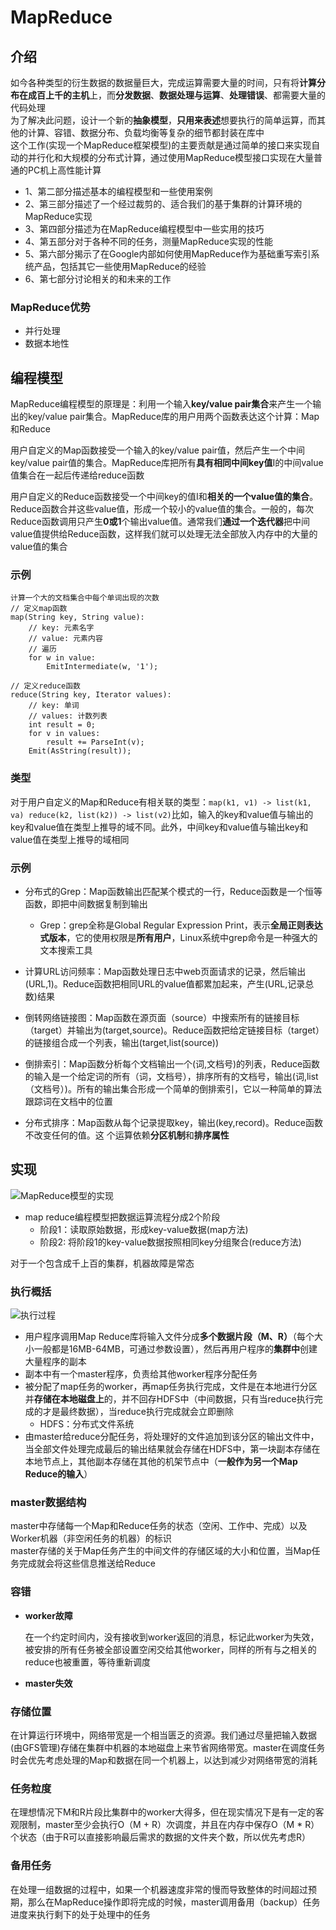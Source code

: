 # MapReduce

## 介绍

如今各种类型的衍生数据的数据量巨大，完成运算需要大量的时间，只有将**计算分布在成百上千的主机**上，而**分发数据**、**数据处理与运算**、**处理错误**、都需要大量的代码处理  
为了解决此问题，设计一个新的**抽象模型**，**只用来表述**想要执行的简单运算，而其他的计算、容错、数据分布、负载均衡等复杂的细节都封装在库中  
这个工作(实现一个MapReduce框架模型)的主要贡献是通过简单的接口来实现自动的并行化和大规模的分布式计算，通过使用MapReduce模型接口实现在大量普通的PC机上高性能计算  
* 1、第二部分描述基本的编程模型和一些使用案例
* 2、第三部分描述了一个经过裁剪的、适合我们的基于集群的计算环境的MapReduce实现
* 3、第四部分描述为在MapReduce编程模型中一些实用的技巧
* 4、第五部分对于各种不同的任务，测量MapReduce实现的性能
* 5、第六部分揭示了在Google内部如何使用MapReduce作为基础重写索引系统产品，包括其它一些使用MapReduce的经验
* 6、第七部分讨论相关的和未来的工作

### MapReduce优势

* 并行处理
* 数据本地性

## 编程模型

MapReduce编程模型的原理是：利用一个输入**key/value pair集合**来产生一个输出的key/value pair集合。MapReduce库的用户用两个函数表达这个计算：Map和Reduce

用户自定义的Map函数接受一个输入的key/value pair值，然后产生一个中间key/value pair值的集合。MapReduce库把所有**具有相同中间key值**I的中间value值集合在一起后传递给reduce函数

用户自定义的Reduce函数接受一个中间key的值I和**相关的一个value值的集合**。Reduce函数合并这些value值，形成一个较小的value值的集合。一般的，每次Reduce函数调用只产生**0或1**个输出value值。通常我们**通过一个迭代器**把中间value值提供给Reduce函数，这样我们就可以处理无法全部放入内存中的大量的value值的集合

### 示例

```
计算一个大的文档集合中每个单词出现的次数
// 定义map函数
map(String key, String value):
    // key: 元素名字
    // value: 元素内容
    // 遍历
    for w in value:
        EmitIntermediate(w, '1');

// 定义reduce函数
reduce(String key, Iterator values):
    // key: 单词
    // values: 计数列表
    int result = 0;
    for v in values:
        result += ParseInt(v);
    Emit(AsString(result));
```

### 类型

对于用户自定义的Map和Reduce有相关联的类型：`map(k1, v1) -> list(k1, va) reduce(k2, list(k2)) -> list(v2)`比如，输入的key和value值与输出的key和value值在类型上推导的域不同。此外，中间key和value值与输出key和value值在类型上推导的域相同

### 示例

* 分布式的Grep：Map函数输出匹配某个模式的一行，Reduce函数是一个恒等函数，即把中间数据复制到输出
    * Grep：grep全称是Global Regular Expression Print，表示**全局正则表达式版本**，它的使用权限是**所有用户**，Linux系统中grep命令是一种强大的文本搜索工具

* 计算URL访问频率：Map函数处理日志中web页面请求的记录，然后输出(URL,1)。Reduce函数把相同URL的value值都累加起来，产生(URL,记录总数)结果

* 倒转网络链接图：Map函数在源页面（source）中搜索所有的链接目标（target）并输出为(target,source)。Reduce函数把给定链接目标（target）的链接组合成一个列表，输出(target,list(source))
 
* 倒排索引：Map函数分析每个文档输出一个(词,文档号)的列表，Reduce函数的输入是一个给定词的所有（词，文档号），排序所有的文档号，输出(词,list（文档号）)。所有的输出集合形成一个简单的倒排索引，它以一种简单的算法跟踪词在文档中的位置

* 分布式排序：Map函数从每个记录提取key，输出(key,record)。Reduce函数不改变任何的值。这
个运算依赖**分区机制**和**排序属性**

## 实现

![MapReduce模型的实现](http://www.droliz.cn/markdown_img/mapreduce模型的实现.png)

* map reduce编程模型把数据运算流程分成2个阶段
    * 阶段1：读取原始数据，形成key-value数据(map方法)
    * 阶段2: 将阶段1的key-value数据按照相同key分组聚合(reduce方法)

对于一个包含成千上百的集群，机器故障是常态

### 执行概括

![执行过程](http://www.droliz.cn/markdown_img/实现过程.jpg)

* 用户程序调用Map Reduce库将输入文件分成**多个数据片段（M、R）**（每个大小一般都是16MB-64MB，可通过参数设置），然后再用户程序的**集群中**创建大量程序的副本
* 副本中有一个master程序，负责给其他worker程序分配任务
* 被分配了map任务的worker，再map任务执行完成，文件是在本地进行分区并**存储在本地磁盘上**的，并不回存HDFS中（中间数据，只有当reduce执行完成的才是最终数据），当reduce执行完成就会立即删除
    * HDFS：分布式文件系统
* 由master给reduce分配任务，将处理好的文件追加到该分区的输出文件中，当全部文件处理完成最后的输出结果就会存储在HDFS中，第一块副本存储在本地节点上，其他副本存储在其他的机架节点中（**一般作为另一个Map Reduce的输入**）

### master数据结构
master中存储每一个Map和Reduce任务的状态（空闲、工作中、完成）以及Worker机器（非空闲任务的机器）的标识  
master存储的关于Map任务产生的中间文件的存储区域的大小和位置，当Map任务完成就会将这些信息推送给Reduce

### 容错

* **worker故障**
    
    在一个约定时间内，没有接收到worker返回的消息，标记此worker为失效，被安排的所有任务被全部设置空闲交给其他worker，同样的所有与之相关的reduce也被重置，等待重新调度

* **master失效**
    
### 存储位置

在计算运行环境中，网络带宽是一个相当匮乏的资源。我们通过尽量把输入数据(由GFS管理)存储在集群中机器的本地磁盘上来节省网络带宽。master在调度任务时会优先考虑处理的Map和数据在同一个机器上，以达到减少对网络带宽的消耗

### 任务粒度

在理想情况下M和R片段比集群中的worker大得多，但在现实情况下是有一定的客观限制，master至少会执行O（M + R）次调度，并且在内存中保存O（M * R）个状态（由于R可以直接影响最后需求的数据的文件夹个数，所以优先考虑R）

### 备用任务

在处理一组数据的过程中，如果一个机器速度非常的慢而导致整体的时间超过预期，那么在MapReduce操作即将完成的时候，master调用备用（backup）任务进度来执行剩下的处于处理中的任务

